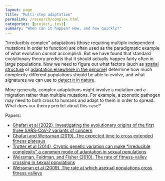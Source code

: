 ```yaml
---
layout: page
title: "Multi-step adaptation"
permalink: /research/complex.html
categories: [project, test]
summary: "When can it happen? How, and how quickly?"
---
```


"Irreducibly complex" adaptations (those requiring multiple independent mutations in order to function)
are often used as the paradigmatic example of what evolution _cannot_ accomplish.
But we have found that standard evolutionary theory predicts that it should actually happen 
fairly often in large populations. 
Now we need to figure out what factors (such as [spatial structure](/research/space.html) or [adaptation elsewhere in the genome](/research/interference.html)) 
determine how much complexity different populations should be able to evolve,
and what signatures we can use to [detect it in nature](/research/inference.html).

More generally, complex adaptations might involve a mutation and a migration rather than multiple mutations.
For example, a zoonotic pathogen may need to both cross to humans and adapt to them in order to spread.
What does our theory predict about this case?

Papers:

- [Ghafari et al (2022), Investigating the evolutionary origins of the first three SARS-CoV-2 variants of concern](http://dx.doi.org/10.3389/fviro.2022.942555)
- [Ghafari and Weissman (2019), The expected time to cross extended fitness plateaus](https://doi.org/10.1016/j.tpb.2019.03.008)
- [Trotter et al (2014), Cryptic genetic variation can make “irreducible complexity” a common mode of adaptation in sexual populations](http://onlinelibrary.wiley.com/doi/10.1111/evo.12517/pdf)
- [Weissman, Feldman, and Fisher (2010), The rate of fitness-valley crossing in sexual populations](http://www.genetics.org/content/186/4/1389.short)
- [Weissman et al (2009), The rate at which asexual populations cross fitness valleys](http://www.sciencedirect.com/science/article/pii/S0040580909000264)



